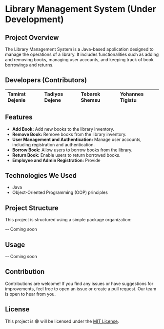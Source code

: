 # Library Management System (Under Development)

## Project Overview

The Library Management System is a Java-based application designed to manage the operations of a library. It includes functionalities such as adding and removing books, managing user accounts, and keeping track of book borrowings and returns.

## Developers (Contributors)

| Tamirat Dejenie | Tadiyos Dejene | Tebarek Shemsu | Yohannes Tigistu |
| :--- | :--- | :--- | :--- |

 




## Features

- **Add Book:** Add new books to the library inventory.
- **Remove Book:** Remove books from the library inventory.
- **User Management and Authentication:** Manage user accounts, including registration and authentication.
- **Borrow Book:** Allow users to borrow books from the library.
- **Return Book:** Enable users to return borrowed books.
- **Employee and Admin Registration:** Provide
  
## Technologies We Used

- Java
- Object-Oriented Programming (OOP) principles

## Project Structure

This project is structured using a simple package organization:

 -- Coming soon

## Usage

-- Coming soon

## Contribution

Contributions are welcome! If you find any issues or have suggestions for improvements, feel free to open an issue or create a pull request.
Our team is open to hear from you.

## License

This project is 😁 will be licensed under the [MIT License](LICENSE).
